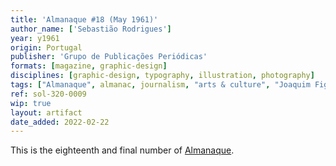 ```yaml
---
title: 'Almanaque #18 (May 1961)'
author_name: ['Sebastião Rodrigues']
year: y1961
origin: Portugal
publisher: 'Grupo de Publicações Periódicas'
formats: [magazine, graphic-design]
disciplines: [graphic-design, typography, illustration, photography]
tags: ["Almanaque", almanac, journalism, "arts & culture", "Joaquim Figueiredo Magalhães"]
ref: sol-320-0009
wip: true
layout: artifact
date_added: 2022-02-22
---
```

<p>This is the eighteenth and final number of <a class="text cat-link publisher" href="/tags/almanaque/">Almanaque</a>.</p>
